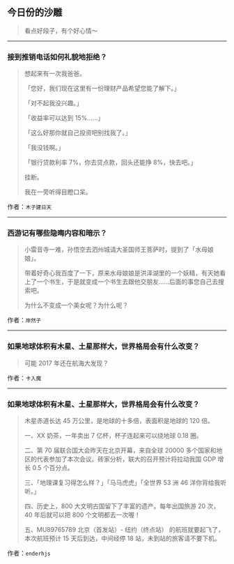 ## 今日份的沙雕

> 看点好段子，有个好心情～


 
---

### 接到推销电话如何礼貌地拒绝？

> 想起来有一次我爸爸。
> 
> 「您好，我们现在这里有一份理财产品希望您能了解下。」
> 
> 「对不起我没兴趣。」
> 
> 「收益率可以达到 15%……」
> 
> 「这么好那你就自己投资吧别找我了。」
> 
> 「我没钱啊。」
> 
> 「银行贷款利率 7%，你去贷点款，回头还能挣 8%，快去吧。」
> 
> 挂断。
> 
> 我在一旁听得目瞪口呆。


作者：`木子建日天`

---

### 西游记有哪些隐晦内容和暗示？

> 小雷音寺一难，孙悟空去泗州城请大圣国师王菩萨时，提到了「水母娘娘」。
> 
> 带着好奇心我百度了一下，原来水母娘娘是洪泽湖里的一个妖精，有天她看上了一个书生，于是就变成一个书生去跟他交朋友……后面的事您自己去搜索吧。
> 
> 为什么不变成一个美女呢？为什么呢？


作者：`岸然子`

---

### 如果地球体积有木星、土星那样大，世界格局会有什么改变？

> 可能 2017 年还在航海大发现？


作者：`卡入魔`

---

### 如果地球体积有木星、土星那样大，世界格局会有什么改变？

> 木星赤道长达 45 万公里，是地球的十多倍，表面积是地球的 120 倍。
> 
> 一、XX 奶茶，一年卖出 7 亿杯，杯子连起来可以绕地球 0.18 圈。
> 
> 二、第 70 届联合国大会昨天在北京开幕，来自全球 20000 多个国家和地区的代表参加了本次会议。砖家分析，联大的召开预计将拉动我国 GDP 增长 0.5 个百分点。
> 
> 三、「地理课复习得怎么样？」「马马虎虎」「全世界 53 洲 46 洋你背给我听听。」
> 
> 四、历史上，800 大文明古国留下了丰富的遗产。每年出国旅游 20 次，40 年后就可以把 800 个文明都去一次喔！
> 
> 五、MU89765789 北京（首发站）- 纽约（终点站） 的航班就要起飞了，本次航班预计 15 天后到达，中间经停 18 站，未到站的旅客请不要下机。


作者：`enderhjs`